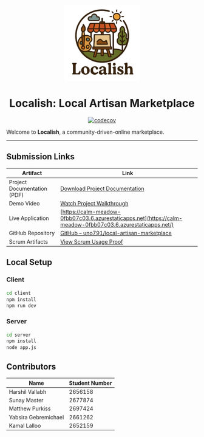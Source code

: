 <p align="center">
  <img src="client/src/assets/localish-logo.png" alt="Localish Logo" width="200"/>
</p>

<h1 align="center">Localish: Local Artisan Marketplace</h1>

<p align="center">
  <a href="https://codecov.io/gh/uno791/local-artisan-marketplace">
    <img src="https://codecov.io/gh/uno791/local-artisan-marketplace/branch/main/graph/badge.svg" alt="codecov" />
  </a>
</p>


Welcome to **Localish**, a community-driven-online marketplace.

---

## Submission Links

| Artifact                  | Link                                                                                                                                   |
|---------------------------|----------------------------------------------------------------------------------------------------------------------------------------|
| Project Documentation (PDF) | [Download Project Documentation](client/src/assets/DOC.pdf)                                                                            |
| Demo Video             | [Watch Project Walkthrough](https://www.youtube.com/watch?v=dQw4w9WgXcQ&ab_channel=Ri)                                                                       |
| Live Application       | [https://calm-meadow-0fbb07c03.6.azurestaticapps.net](https://calm-meadow-0fbb07c03.6.azurestaticapps.net/)                           |
| GitHub Repository      | [GitHub – uno791/local-artisan-marketplace](https://github.com/uno791/local-artisan-marketplace)                                       |
| Scrum Artifacts | [View Scrum Usage Proof](https://docs.google.com/document/d/1eT510AOd3YfFSMUHpNMAOoPj18lE-Y4twHv2UM0f9wA/edit?usp=sharing)                                    |


## Local Setup
### Client
```bash
cd client
npm install
npm run dev
```

### Server
```bash
cd server
npm install
node app.js
```
## Contributors

| Name                 | Student Number |
|----------------------|----------------|
| Harshil Vallabh      | 2656158        |
| Sunay Master         | 2677874        |
| Matthew Purkiss      | 2697424        |
| Yabsira Gebremichael | 2661262        |
| Kamal Lalloo         | 2652159        |




